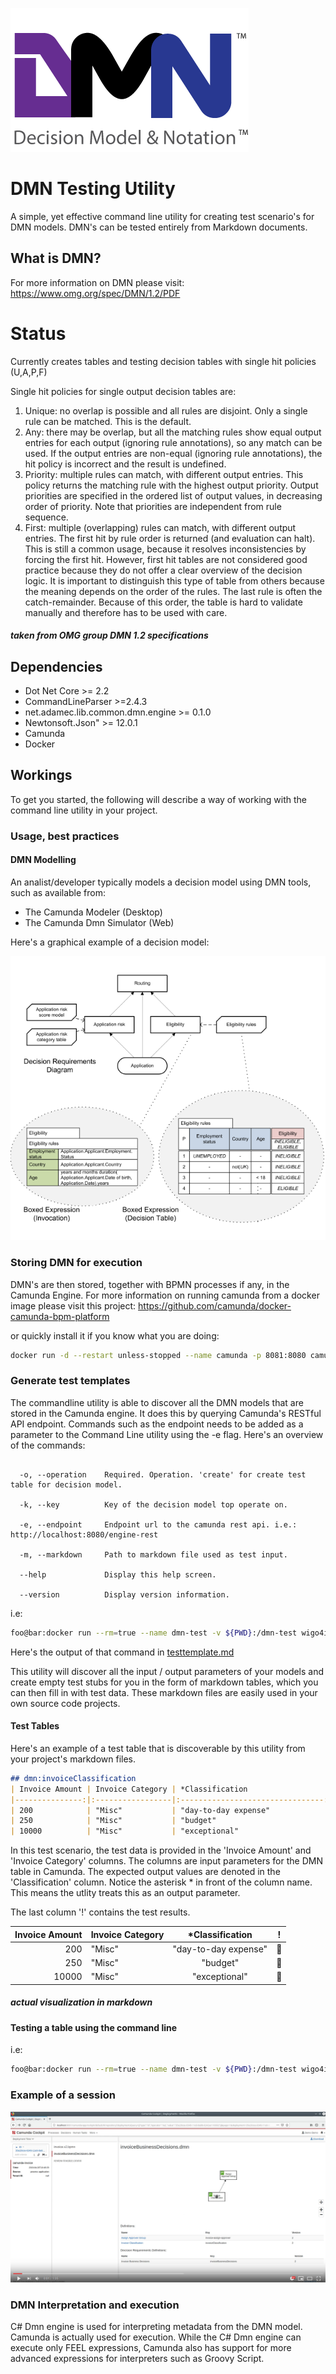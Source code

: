 ![alt text](./images/dmn-logo.png "dmn")

# DMN Testing Utility

A simple, yet effective command line utility for creating test scenario's for DMN models. DMN's can be tested entirely from Markdown documents.

## What is DMN?

For more information on DMN please visit: https://www.omg.org/spec/DMN/1.2/PDF

# Status

Currently creates tables and testing decision tables with single hit policies (U,A,P,F)

Single hit policies for single output decision tables are:

1.  Unique: no overlap is possible and all rules are disjoint. Only a single rule can be matched. This is the default.
2.  Any: there may be overlap, but all the matching rules show equal output entries for each output (ignoring rule
annotations), so any match can be used. If the output entries are non-equal (ignoring rule annotations), the hit
policy is incorrect and the result is undefined.
3.  Priority: multiple rules can match, with different output entries. This policy returns the matching rule with the highest
output priority. Output priorities are specified in the ordered list of output values, in decreasing order of priority.
Note that priorities are independent from rule sequence.
4. First: multiple (overlapping) rules can match, with different output entries. The first hit by rule order is returned (and
evaluation can halt). This is still a common usage, because it resolves inconsistencies by forcing the first hit.
However, first hit tables are not considered good practice because they do not offer a clear overview of the decision logic. It is important to distinguish this type of table from others because the meaning depends on the
order of the rules. The last rule is often the catch-remainder. Because of this order, the table is hard to validate
manually and therefore has to be used with care.
##### taken from OMG group DMN 1.2 specifications

## Dependencies

* Dot Net Core >= 2.2
* CommandLineParser >=2.4.3
* net.adamec.lib.common.dmn.engine >= 0.1.0
* Newtonsoft.Json" >= 12.0.1
* Camunda
* Docker

## Workings

To get you started, the following will describe a way of working with the command line utility in your project.

### Usage, best practices

#### DMN Modelling

An analist/developer typically models a decision model using DMN tools, such as available from:

* The Camunda Modeler (Desktop)
* The Camunda Dmn Simulator (Web)

Here's a graphical example of a decision model:

![alt text](./images/dmn-notation.png "dmn notation")

### Storing DMN for execution

DMN's are then stored, together with BPMN processes if any, in the Camunda Engine. For more information on running camunda from a docker image please visit this project: https://github.com/camunda/docker-camunda-bpm-platform

or quickly install it if you know what you are doing:

```bash
docker run -d --restart unless-stopped --name camunda -p 8081:8080 camunda/camunda-bpm-platform:latest
```
### Generate test templates


The commandline utility is able to discover all the DMN models that are stored in the Camunda engine. It does this by querying Camunda's RESTful API endpoint. Commands such as the endpoint needs to be added as a parameter to the Command Line utility using the -e flag. Here's an overview of the commands:

```shell

  -o, --operation    Required. Operation. 'create' for create test table for decision model.

  -k, --key          Key of the decision model top operate on.

  -e, --endpoint     Endpoint url to the camunda rest api. i.e.: http://localhost:8080/engine-rest

  -m, --markdown     Path to markdown file used as test input.

  --help             Display this help screen.

  --version          Display version information.
```

i.e:

```bash
foo@bar:docker run --rm=true --name dmn-test -v ${PWD}:/dmn-test wigo4it/dmn-test -o create -k invoiceClassification -e http://localhost:8081/engine-rest -m /dmn-test/testtemplate.md
```

Here's the output of that command in [testtemplate.md](src/dmn-test/testtemplate.md)

This utility will discover all the input / output parameters of your models and create empty test stubs for you in the form of markdown tables, which you can then fill in with test data. These markdown files are easily used in your own source code projects.

#### Test Tables

Here's an example of a test table that is discoverable by this utility from your project's markdown files.

```markdown
## dmn:invoiceClassification
| Invoice Amount | Invoice Category | *Classification                  |!|
|---------------:|:-----------------|:--------------------------------:|:|
| 200            | "Misc"           | "day-to-day expense"             |O|
| 250            | "Misc"           | "budget"                         |X|
| 10000          | "Misc"           | "exceptional"                    |O|
```
In this test scenario, the test data is provided in the 'Invoice Amount' and 'Invoice Category' columns. The columns are input parameters for the DMN table in Camunda. The expected output values are denoted in the 'Classification' column. Notice the asterisk * in front of the column name. This means the utlity treats this as an output parameter.

The last column '!' contains the test results.

| Invoice Amount | Invoice Category | *Classification                  | ! |
|---------------:|:-----------------|:--------------------------------:|:-:|
| 200            | "Misc"           | "day-to-day expense"             |&#x1F49A;|
| 250            | "Misc"           | "budget"                         |&#x1F534;|
| 10000          | "Misc"           | "exceptional"                    |&#x1F49A;|
##### actual visualization in markdown

#### Testing a table using the command line

i.e:

```bash
foo@bar:docker run --rm=true --name dmn-test -v ${PWD}:/dmn-test wigo4it/dmn-test -o test -k invoiceClassification -e http://localhost:8081/engine-rest -m /dmn-test/testtemplate.md
```

### Example of a session

[![youtube](./images/test-session.png)](https://www.youtube.com/watch?v=oncusmZtPuM)

### DMN Interpretation and execution

C# Dmn engine is used for interpreting metadata from the DMN model. Camunda is actually used for execution. While the C# Dmn engine can execute only FEEL expressions, Camunda also has support for more advanced expressions for interpreters such as Groovy Script.


